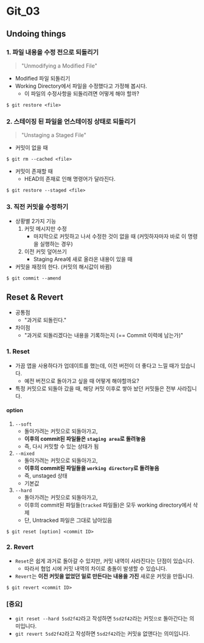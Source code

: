# Git_03

## Undoing things

### 1. 파일 내용을 수정 전으로 되돌리기

>   "Unmodifying a Modified File"

-   Modified 파일 되돌리기
-   Working Directory에서 파일을 수정했다고 가정해 봅시다.
    -   이 파일의 수정사항을 되돌리려면 어떻게 해야 할까?

```
$ git restore <file>
```



### 2. 스테이징 된 파일을 언스테이징 상태로 되돌리기

>   "Unstaging a Staged File"

-   커밋이 없을 때

```
$ git rm --cached <file>
```

-   커밋이 존재할 때
    -   HEAD의 존재로 인해 명령어가 달라진다.

```
$ git restore --staged <file>
```



### 3. 직전 커밋을 수정하기

-   상황별 2가지 기능
    1.   커밋 메시지만 수정
         -   마지막으로 커밋하고 나서 수정한 것이 없을 때 (커밋하자마자 바로 이 명령을 실행하는 경우)
    2.   이전 커밋 덮어쓰기
         -   Staging Area에 새로 올라온 내용이 있을 때
-   커밋을 재정의 한다. (커밋의 해시값이 바뀜)

```
$ git commit --amend
```



## Reset & Revert

-   공통점
    -   "과거로 되돌린다."
-   차이점
    -   "과거로 되돌리겠다는 내용을 기록하는지 (== Commit 이력에 남는가)"

### 1. Reset

-   가끔 앱을 사용하다가 업데이트를 했는데, 이전 버전이 더 좋다고 느낄 때가 있습니다.
    -   예전 버전으로 돌아가고 싶을 때 어떻게 해야할까요?
-   특정 커밋으로 되돌아 갔을 때, 해당 커밋 이후로 쌓아 놨던 커밋들은 전부 사라집니다.

#### option

1.   `--soft`
     -   돌아가려는 커밋으로 되돌아가고,
     -   **이후의 commit된 파일들은 `staging area`로 돌려놓음**
     -   즉, 다시 커밋할 수 있는 상태가 됨
2.   `--mixed`
     -   돌아가려는 커밋으로 되돌아가고,
     -   **이후의 commit된 파일들을 `working directory`로 돌려놓음**
     -   즉, unstaged 상태
     -   기본값
3.   `--hard`
     -   돌아가려는 커밋으로 되돌아가고,
     -   이후의 commit된 파일들(`tracked` 파일들)은 모두 working directory에서 삭제
     -   단, Untracked 파일은 그대로 남아있음

```
$ git reset [option] <commit ID>
```



### 2. Revert

-   `Reset`은 쉽게 과거로 돌아갈 수 있지만, 커밋 내역이 사라진다는 단점이 있습니다.
    -   따라서 협업 시에 커밋 내역의 차이로 충돌이 발생할 수 있습니다.
-   `Revert`는 **이전 커밋을 없었던 일로 만든다는 내용을 가진** 새로운 커밋을 만듭니다.

```
$ git revert <commit ID>
```



### [중요]

-   `git reset --hard 5sd2f42`라고 작성하면 `5sd2f42`라는 커밋`으로` 돌아간다는 의미입니다.
-   `git revert 5sd2f42`라고 작성하면 `5sd2f42`라는 커밋`을` 없앤다는 의미입니다.